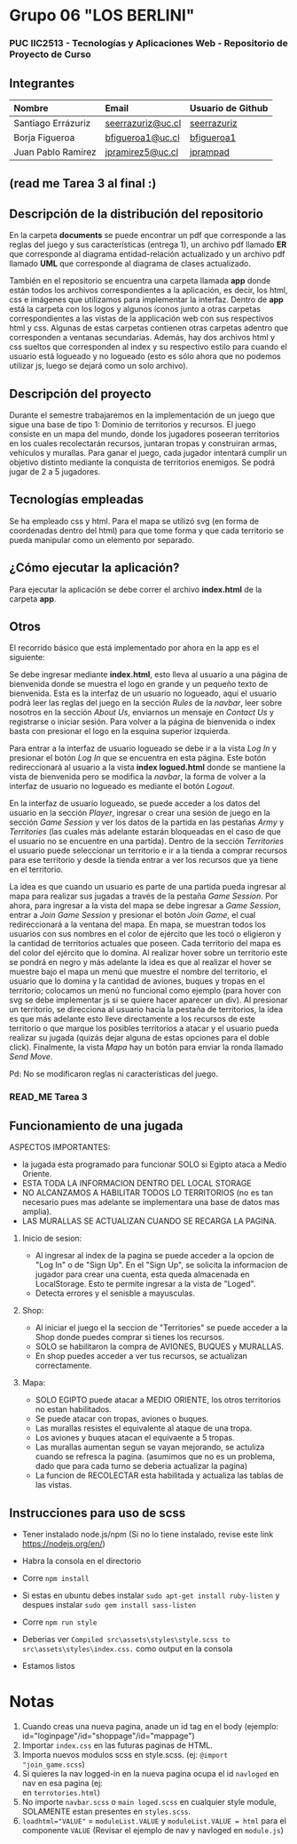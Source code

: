 # Grupo 06 "LOS BERLINI"
### PUC IIC2513 - Tecnologías y Aplicaciones Web - Repositorio de Proyecto de Curso
## Integrantes

| Nombre                | Email       | Usuario de Github |
|:--------------------- |:-------------|:-------------|
| Santiago Errázuriz | seerrazuriz@uc.cl | [seerrazuriz](https://www.github.com/seerrazuriz) |
| Borja Figueroa | bfigueroa1@uc.cl | [bfigueroa1](https://www.github.com/bfigueroa1) |
| Juan Pablo Ramírez | jpramirez5@uc.cl | [jprampad](https://www.github.com/jprampad) |

## (read me Tarea 3 al final :)

## Descripción de la distribución del repositorio
En la carpeta __documents__ se puede encontrar un pdf que corresponde a las reglas del juego y sus características (entrega 1), un archivo pdf llamado __ER__ que corresponde al diagrama entidad-relación actualizado y un archivo pdf llamado __UML__ que corresponde al diagrama de clases actualizado.

También en el repositorio se encuentra una carpeta llamada __app__ donde están todos los archivos correspondientes a la aplicación, es decir, los html, css e imágenes que utilizamos para implementar la interfaz. Dentro de __app__ está la carpeta con los logos y algunos íconos junto a otras carpetas correspondientes a las vistas de la applicación web con sus respectivos html y css. Algunas de estas carpetas contienen otras carpetas adentro que corresponden a ventanas secundarias. Además, hay dos archivos html y css sueltos que corresponden al index y su respectivo estilo para cuando el usuario está logueado y no logueado (esto es sólo ahora que no podemos utilizar js, luego se dejará como un solo archivo).

## Descripción del proyecto
Durante el semestre trabajaremos en la implementación de un juego que sigue una base de tipo 1: Dominio de territorios y recursos. El juego consiste en un mapa del mundo, donde los jugadores poseeran territorios en los cuales recolectarán recursos, juntaran tropas y construiran armas, vehículos y murallas. Para ganar el juego, cada jugador intentará cumplir un objetivo distinto mediante la conquista de territorios enemigos. Se podrá jugar de 2 a 5 jugadores.

## Tecnologías empleadas
Se ha empleado css y html. Para el mapa se utilizó svg (en forma de coordenadas dentro del html) para que tome forma y que cada territorio se pueda manipular como un elemento por separado.

## ¿Cómo ejecutar la aplicación?
Para ejecutar la aplicación se debe correr el archivo __index.html__ de la carpeta __app__.

## Otros
El recorrido básico que está implementado por ahora en la app es el siguiente:

Se debe ingresar mediante __index.html__, esto lleva al usuario a una página de bienvenida donde se muestra el logo en grande y un pequeño texto de bienvenida. Esta es la interfaz de un usuario no logueado, aquí el usuario podrá leer las reglas del juego en la sección _Rules_ de la _navbar_, leer sobre nosotros en la sección _About Us_, enviarnos un mensaje en _Contact Us_ y registrarse o iniciar sesión. Para volver a la página de bienvenida o index basta con presionar el logo en la esquina superior izquierda.

Para entrar a la interfaz de usuario logueado se debe ir a la vista _Log In_ y presionar el botón _Log In_ que se encuentra en esta página. Este botón redireccionará al usuario a la vista __index logued.html__ donde se mantiene la vista de bienvenida pero se modifica la _navbar_, la forma de volver a la interfaz de usuario no logueado es mediante el botón _Logout_.

En la interfaz de usuario logueado, se puede acceder a los datos del usuario en la sección _Player_, ingresar o crear una sesión de juego en la sección _Game Session_ y ver los datos de la partida en las pestañas _Army_ y _Territories_ (las cuales más adelante
estarán bloqueadas en el caso de que el usuario no se encuentre en una partida). Dentro de la sección _Territories_ el usuario puede seleccionar un territorio e ir a la tienda a comprar recursos para ese territorio y desde la tienda entrar a ver los recursos que ya tiene en el territorio.

La idea es que cuando un usuario es parte de una partida pueda ingresar al mapa para realizar sus jugadas a través de la pestaña _Game Session_. Por ahora, para ingresar a la vista del mapa se debe ingresar a _Game Session_, entrar a _Join Game Session_ y presionar el botón _Join Game_, el cual redireccionará a la ventana del mapa. En mapa, se muestran todos los usuarios con sus nombres en el color de ejército que les tocó o eligieron y la cantidad de territorios actuales que poseen. Cada territorio del mapa es del color del ejército que lo domina. Al realizar hover sobre un territorio este se pondrá en negro y más adelante la idea es que al realizar el hover se muestre bajo el mapa un menú que muestre el nombre del territorio, el usuario que lo domina y la cantidad de aviones, buques y tropas en el territorio; colocamos un menú no funcional como ejemplo (para hover con svg se debe implementar js si se quiere hacer aparecer un div). Al presionar un territorio, se direcciona al usuario hacia la pestaña de territorios, la idea es que más adelante esto lleve directamente a los recursos de este territorio o que marque los posibles territorios a atacar y el usuario pueda realizar su jugada (quizás dejar alguna de estas opciones para el doble click). Finalmente, la vista _Mapa_ hay un botón para enviar la ronda llamado _Send Move_.

Pd: No se modificaron reglas ni características del juego. 

### READ_ME Tarea 3

## Funcionamiento de una jugada

ASPECTOS IMPORTANTES: 
- la jugada esta programado para funcionar SOLO si Egipto ataca a Medio Oriente. 
- ESTA TODA LA INFORMACION DENTRO DEL LOCAL STORAGE
- NO ALCANZAMOS A HABILITAR TODOS LO TERRITORIOS (no es tan necesario pues mas adelante se implementara una base de datos mas amplia).
- LAS MURALLAS SE ACTUALIZAN CUANDO SE RECARGA LA PAGINA.

1) Inicio de sesion: 
   - Al ingresar al index de la pagina se puede acceder a la opcion de "Log In" o de "Sign Up". En el "Sign Up", se solicita la informacion de jugador para crear una cuenta, esta queda almacenada en LocalStorage. Esto te permite ingresar a la vista de "Loged". 
   - Detecta errores y el senisble a mayusculas.

2) Shop: 
   - Al iniciar el juego el la seccion de "Territories" se puede acceder a la Shop donde puedes comprar si tienes los recursos. 
   - SOLO se habilitaron la compra de AVIONES, BUQUES y MURALLAS. 
   - En shop puedes acceder a ver tus recursos, se actualizan correctamente.

3) Mapa:
   - SOLO EGIPTO puede atacar a MEDIO ORIENTE, los otros territorios no estan habilitados.
   - Se puede atacar con tropas, aviones o buques.
   - Las murallas resistes el equivalente al ataque de una tropa.
   - Los aviones y buques atacan el equivaente a 5 tropas.
   - Las murallas aumentan segun se vayan mejorando, se actuliza cuando se refresca la pagina. (asumimos que no es un problema, dado que para cada turno se deberia actualizar la pagina)
   - La funcion de RECOLECTAR esta habilitada y actualiza las tablas de las vistas.
 
## Instrucciones para uso de scss

- Tener instalado node.js/npm (Si no lo tiene instalado, revise este link https://nodejs.org/en/)

- Habra la consola en el directorio 
- Corre `npm install`
- Si estas en ubuntu debes instalar `sudo apt-get install ruby-listen` y despues instalar `sudo gem install sass-listen`
- Corre `npm run style`
- Deberias ver `Compiled src\assets\styles\style.scss to src\assets\styles\index.css.` como output en la consola
- Estamos listos


# Notas
1. Cuando creas una nueva pagina, anade un id tag en el body (ejemplo: id="loginpage"/id="shoppage"/id="mappage")
2. Importar `index.css` en las futuras paginas de HTML.
3. Importa nuevos modulos scss en style.scss. (ej: `@import "join_game.scss`)
4. Si quieres la nav logged-in en la nueva pagina ocupa el id `navloged` en nav en esa pagina  (ej: <nav class="navbar"  id="navloged"> en `terrotories.html`)
5. No importe `navbar.scss` o `main loged.scss` en cualquier style module, SOLAMENTE estan presentes en `styles.scss`.
6. `loadhtml="VALUE"` = `moduleList.VALUE` y `moduleList.VALUE = html` para el componente `VALUE` (Revisar el ejemplo de nav y navloged en `module.js`)



